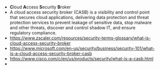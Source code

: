 - **C**loud **A**ccess **S**ecurity **B**roker
- A cloud access security broker (CASB) is a visibility and control point that secures cloud applications, delivering data protection and threat protection services to prevent leakage of sensitive data, stop malware and other threats, discover and control shadow IT, and ensure regulatory compliance.
- https://www.zscaler.com/resources/security-terms-glossary/what-is-cloud-access-security-broker
- https://www.microsoft.com/en-us/security/business/security-101/what-is-a-cloud-access-security-broker-casb
- https://www.cisco.com/c/en/us/products/security/what-is-a-casb.html
-
